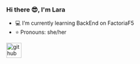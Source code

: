 ### Hi there 😎​, I'm Lara

- 💻 I’m currently learning BackEnd on FactoriaF5 
- ⭐​ Pronouns: she/her 


[<img src='https://cdn.jsdelivr.net/npm/simple-icons@3.0.1/icons/github.svg' alt='github' height='40'>](https://github.com/lara-gs)  

